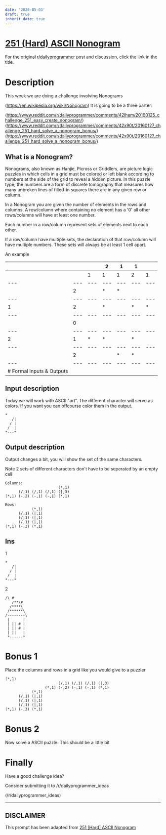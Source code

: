 ```yaml
---
date: '2020-05-03'
draft: true
inherit_date: true
---
```


# [251 (Hard) ASCII Nonogram](https://www.reddit.com/r/dailyprogrammer/comments/438zse/20160129_challenge_251_hard_ascii_nonogram/)

For the original [r/dailyprogrammer](https://www.reddit.com/r/dailyprogrammer/) post and discussion, click the link in the title.

# Description
This week we are doing a challenge involving Nonograms

(https://en.wikipedia.org/wiki/Nonogram)
It is going to be a three parter:

(https://www.reddit.com/r/dailyprogrammer/comments/42lhem/20160125_challenge_251_easy_create_nonogram/)
(https://www.reddit.com/r/dailyprogrammer/comments/42x90t/20160127_challenge_251_hard_solve_a_nonogram_bonus/)
(https://www.reddit.com/r/dailyprogrammer/comments/42x90t/20160127_challenge_251_hard_solve_a_nonogram_bonus/)
## What is a Nonogram?
Nonograms, also known as Hanjie, Picross or Griddlers, are picture logic puzzles in which cells in a grid must be colored or left blank according to numbers at the side of the grid to reveal a hidden picture. In this puzzle type, the numbers are a form of discrete tomography that measures how many unbroken lines of filled-in squares there are in any given row or column.

In a Nonogram you are given the number of elements in the rows and columns. A row/column where containing no element has a '0' all other rows/columns will have at least one number.

Each number in a row/column represent sets of elements next to each other. 

If a row/column have multiple sets, the declaration of that row/column will have multiple numbers. These sets will always be at least 1 cell apart.

An example


||||2|1|1||
| --- | --- | --- | --- | --- | --- | --- |
|||1|1|1|2|1|
| --- | --- | --- | --- | --- | --- | --- |
||2||*|*|||
| --- | --- | --- | --- | --- | --- | --- |
|1|2||*||*|*|
| --- | --- | --- | --- | --- | --- | --- |
||0||||||
| --- | --- | --- | --- | --- | --- | --- |
|2|1|*|*||*||
| --- | --- | --- | --- | --- | --- | --- |
||2|||*|*||
| --- | --- | --- | --- | --- | --- | --- |
|# Formal Inputs & Outputs
## Input description
Today we will work with ASCII "art". The different character will serve as colors. If you want you can offcourse color them in the output.


```
*
   /|
  / |
 /  |
*---*
```
## Output description
Output changes a bit, you will show the set of the same characters. 

Note 2 sets of different characters don't have to be seperated by an empty cell


```
Columns:
                        (*,1)
      (/,1) (/,1) (/,1) (|,3)
(*,1) (-,2) (-,1) (-,1) (*,1)

Rows:
            (*,1)
      (/,1) (|,1)
      (/,1) (|,1)
      (/,1) (|,1)
(*,1) (-,3) (*,1)
```
## Ins
1


```
*
   /|
  / |
 /  |
*---*
```
2


```
/\ #  
   /**\#  
  /****\  
 /******\ 
/--------\
 |      | 
 | || # | 
 | || # | 
 | ||   | 
 *------*
```
# Bonus 1
Place the columns and rows in a grid like you would give to a puzzler


```
(*,1)
                        (/,1) (/,1) (/,1) (|,3)
                  (*,1) (-,2) (-,1) (-,1) (*,1)
            (*,1)
      (/,1) (|,1)
      (/,1) (|,1)
      (/,1) (|,1)
(*,1) (-,3) (*,1)
```
# Bonus 2
Now solve a ASCII puzzle. This should be a little bit 

# Finally
Have a good challenge idea?

Consider submitting it to /r/dailyprogrammer_ideas

(/r/dailyprogrammer_ideas)

----
## **DISCLAIMER**
This prompt has been adapted from [251 [Hard] ASCII Nonogram](https://www.reddit.com/r/dailyprogrammer/comments/438zse/20160129_challenge_251_hard_ascii_nonogram/
)
